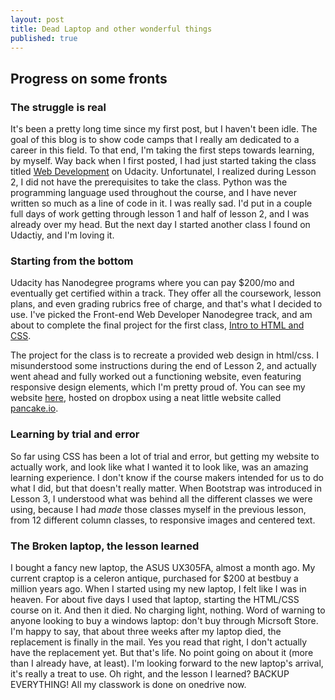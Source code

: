 ```yaml
---
layout: post
title: Dead Laptop and other wonderful things
published: true
---
```


## Progress on some fronts

### The struggle is real

It's been a pretty long time since my first post, but I haven't been idle. The goal of this blog is to show code camps that I really am dedicated to a career in this field. To that end, I'm taking the first steps towards learning, by myself. Way back when I first posted, I had just started taking the class titled [Web Development](https://www.udacity.com/course/web-development--cs253) on Udacity. Unfortunatel, I realized during Lesson 2, I did not have the prerequisites to take the class. Python was the programming language used throughout the course, and I have never written so much as a line of code in it. I was really sad. I'd put in a couple full days of work getting through lesson 1 and half of lesson 2, and I was already over my head. But the next day I started another class I found on Udactiy, and I'm loving it.

### Starting from the bottom

Udacity has Nanodegree programs where you can pay $200/mo and eventually get certified within a track. They offer all the coursework, lesson plans, and even grading rubrics free of charge, and that's what I decided to use. I've picked the Front-end Web Developer Nanodegree track, and am about to complete the final project for the first class, [Intro to HTML and CSS](https://www.udacity.com/course/intro-to-html-and-css--ud304).

The project for the class is to recreate a provided web design in html/css. I misunderstood some instructions during the end of Lesson 2, and actually went ahead and fully worked out a functioning website, even featuring responsive design elements, which I'm pretty proud of. You can see my website [here](http://berlin-way-3652.pancakeapps.com/), hosted on dropbox using a neat little website called [pancake.io](pancake.io).

### Learning by trial and error

So far using CSS has been a lot of trial and error, but getting my website to actually work, and look like what I wanted it to look like, was an amazing learning experience. I don't know if the course makers intended for us to do what I did, but that doesn't really matter. When Bootstrap was introduced in Lesson 3, I understood what was behind all the different classes we were using, because I had _made_ those classes myself in the previous lesson, from 12 different column classes, to responsive images and centered text.

### The Broken laptop, the lesson learned

I bought a fancy new laptop, the ASUS UX305FA, almost a month ago. My current craptop is a celeron antique, purchased for $200 at bestbuy a million years ago. When I started using my new laptop, I felt like I was in heaven. For about five days I used that laptop, starting the HTML/CSS course on it. And then it died. No charging light, nothing. Word of warning to anyone looking to buy a windows laptop: don't buy through Micrsoft Store. I'm happy to say, that about three weeks after my laptop died, the replacement is finally in the mail. Yes you read that right, I don't actually have the replacement yet. But that's life. No point going on about it (more than I already have, at least). I'm looking forward to the new laptop's arrival, it's really a treat to use. Oh right, and the lesson I learned? BACKUP EVERYTHING! All my classwork is done on onedrive now.
